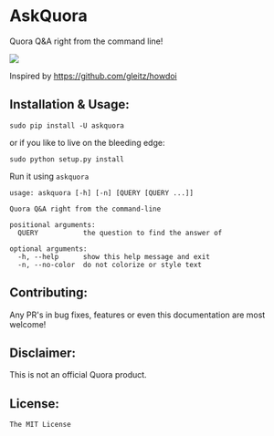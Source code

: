 # AskQuora

Quora Q&amp;A right from the command line!

<img src="http://i.imgur.com/qbgEVJf.png">

Inspired by https://github.com/gleitz/howdoi

## Installation & Usage:

```
sudo pip install -U askquora
```

or if you like to live on the bleeding edge:

```
sudo python setup.py install
```

Run it using `askquora`

```
usage: askquora [-h] [-n] [QUERY [QUERY ...]]

Quora Q&A right from the command-line

positional arguments:
  QUERY           the question to find the answer of

optional arguments:
  -h, --help      show this help message and exit
  -n, --no-color  do not colorize or style text
```

## Contributing:

Any PR's in bug fixes, features or even this documentation are most welcome!

## Disclaimer:

This is not an official Quora product.

## License:

`The MIT License`
